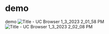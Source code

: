 # demo
demo
![Title - UC Browser 1_3_2023 2_01_58 PM](https://user-images.githubusercontent.com/103414625/210322682-e24eb6ab-ecd2-4b85-9a6b-e2deee4c1545.png)
![Title - UC Browser 1_3_2023 2_02_08 PM](https://user-images.githubusercontent.com/103414625/210322733-2cc7637c-97f0-4c9c-a133-4f036a3c8205.png)
